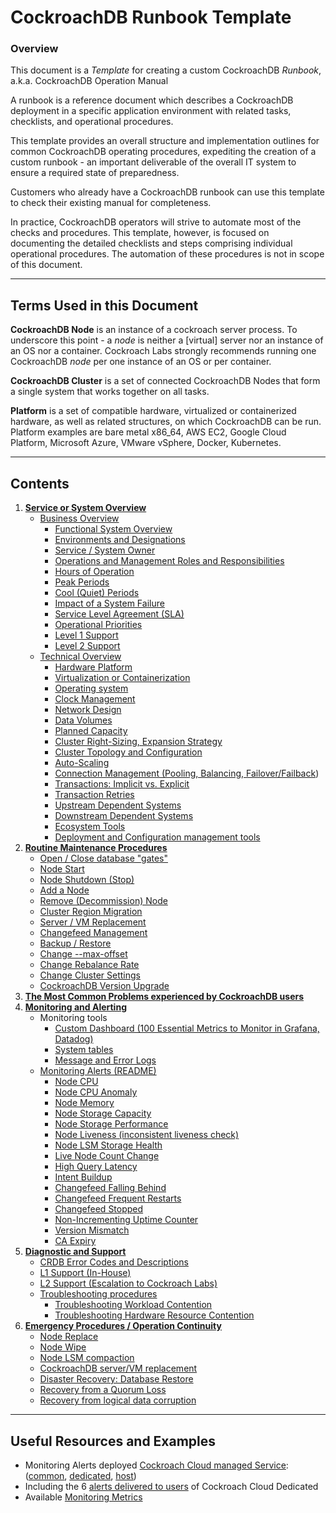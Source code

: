 
# CockroachDB Runbook Template


### Overview

This document is a _Template_ for creating a custom CockroachDB _Runbook_, a.k.a. CockroachDB Operation Manual

A runbook is a reference document which describes a CockroachDB deployment in a specific application environment with related tasks, checklists, and operational procedures.

This template provides an overall structure and implementation outlines for common CockroachDB operating procedures, expediting the creation of a custom runbook - an important deliverable of the overall IT system to ensure a required state of preparedness.

Customers who already have a CockroachDB runbook can use this template to check their existing manual for completeness.

In practice, CockroachDB operators will strive to automate most of the checks and procedures. This template, however, is focused on documenting the detailed checklists and steps comprising individual operational procedures. The automation of these procedures is not in scope of this document.



---

## Terms Used in this Document

**CockroachDB Node**  is an instance of a cockroach server process. To underscore this point - a *node* is neither a [virtual] server nor an instance of an OS nor a container. Cockroach Labs strongly recommends running one CockroachDB *node* per one instance of an OS or per container.

**CockroachDB Cluster**  is a set of connected CockroachDB Nodes that form a single system that works together on all tasks.

**Platform**  is a set of compatible hardware, virtualized or containerized hardware, as well as related structures, on which CockroachDB can be run. Platform examples are bare metal x86\_64, AWS EC2, Google Cloud Platform, Microsoft Azure, VMware vSphere, Docker, Kubernetes.



---

## Contents

1. **[Service or System Overview](system-overview)**
    * [Business Overview](system-overview/_under-construction_.md)
        * [Functional System Overview](system-overview/_under-construction_.md)
        * [Environments and Designations](system-overview/_under-construction_.md)
        * [Service / System Owner](system-overview/_under-construction_.md)
        * [Operations and Management Roles and Responsibilities](system-overview/_under-construction_.md)
        * [Hours of Operation](system-overview/_under-construction_.md)
        * [Peak Periods](system-overview/_under-construction_.md)
        * [Cool (Quiet) Periods](system-overview/_under-construction_.md)
        * [Impact of a System Failure](system-overview/_under-construction_.md)
        * [Service Level Agreement (SLA)](system-overview/_under-construction_.md)
        * [Operational Priorities](system-overview/_under-construction_.md)
        * [Level 1 Support](system-overview/support-level-1.md)
        * [Level 2 Support](system-overview/support-level-2.md)
    * [Technical Overview](system-overview/_under-construction_.md)
        * [Hardware Platform](system-overview/_under-construction_.md)
        * [Virtualization or Containerization](system-overview/_under-construction_.md)
        * [Operating system](system-overview/_under-construction_.md)
        * [Clock Management](system-overview/_under-construction_.md)
        * [Network Design](system-overview/_under-construction_.md)
        * [Data Volumes](system-overview/_under-construction_.md)
        * [Planned Capacity](system-overview/_under-construction_.md)
        * [Cluster Right-Sizing, Expansion Strategy](system-overview/_under-construction_.md)
        * [Cluster Topology and Configuration](system-overview/_under-construction_.md)
        * [Auto-Scaling](system-overview/_under-construction_.md)
        * [Connection Management (Pooling, Balancing, Failover/Failback](system-overview/connection-management.md))
        * [Transactions: Implicit vs. Explicit](system-overview/transaction-implicit-explicit.md)
        * [Transaction Retries](system-overview/transaction-retires.md)
        * [Upstream Dependent Systems](system-overview/system-upstream.md)
        * [Downstream Dependent Systems](system-overview/system-downstream.md)
        * [Ecosystem Tools](system-overview/_under-construction_.md)
        * [Deployment and Configuration management tools](system-overview/config-management-tools.md)
1. **[Routine Maintenance Procedures](routine-maintenance/_under-construction_.md)**
    * [Open / Close database &quot;gates&quot;](routine-maintenance/_under-construction_.md)
    * [Node Start](routine-maintenance/node-start.md)
    * [Node Shutdown (Stop)](routine-maintenance/node-stop.md)
    * [Add a Node](routine-maintenance/node-add.md)
    * [Remove (Decommission) Node ](routine-maintenance/node-remove.md)
    * [Cluster Region Migration](routine-maintenance/cluster-region-migrate.md)
    * [Server / VM Replacement](routine-maintenance/_under-construction_.md)
    * [Changefeed Management](routine-maintenance/changefeed-management.md)
    * [Backup / Restore](routine-maintenance/backup-restore/README.md)
    * [Change --max-offset](routine-maintenance/change-max-offset.md)
    * [Change Rebalance Rate](routine-maintenance/change-rebalance-rate.md)
    * [Change Cluster Settings](routine-maintenance/change-cluster-setting.md)
    * [CockroachDB Version Upgrade](routine-maintenance/release-upgrade.md)
1. **[The Most Common Problems experienced by CockroachDB users](most-common-problems/README.md)**
1. **[Monitoring and Alerting](monitoring-alerts)**
    * Monitoring tools
        * [Custom Dashboard (100 Essential Metrics to Monitor in Grafana, Datadog)](monitoring-alerts/monitoring-dashboard-custom.md)
        * [System tables](monitoring-alerts/monitoring-sys-tables.md)
        * [Message and Error Logs](monitoring-alerts/monitoring-logs.md)
    * [Monitoring Alerts (README)](monitoring-alerts/README.md)
        * [Node CPU](monitoring-alerts/alert-node-cpu.md)
        * [Node CPU Anomaly](monitoring-alerts/alert-node-cpu-anomaly.md)
        * [Node Memory](monitoring-alerts/alert-node-memory.md)
        * [Node Storage Capacity](monitoring-alerts/alert-node-storage-capacity.md)
        * [Node Storage Performance](monitoring-alerts/alert-node-storage-perf.md)
        * [Node Liveness (inconsistent liveness check)](monitoring-alerts/alert-node-liveness.md)
        * [Node LSM Storage Health](monitoring-alerts/alert-lsm-health.md)
        * [Live Node Count Change](monitoring-alerts/alert-node-count.md)
        * [High Query Latency](monitoring-alerts/_under-construction_.md)
        * [Intent Buildup](monitoring-alerts/alert-intent-buildup.md)
        * [Changefeed Falling Behind](monitoring-alerts/alert-cdc-behind.md)
        * [Changefeed Frequent Restarts](monitoring-alerts/alert-cdc-restarts.md)
        * [Changefeed Stopped](monitoring-alerts/alert-cdc-stopped.md)
        * [Non-Incrementing Uptime Counter](monitoring-alerts/alert-non-incrementing-uptime.md)
        * [Version Mismatch](monitoring-alerts/alert-version-mismatch.md)
        * [CA Expiry](monitoring-alerts/_under-construction_.md)
1. **[Diagnostic and Support](diagnostic-support)**
    * [CRDB Error Codes and Descriptions](diagnostic-support/errors-codes.md)
    * [L1 Support (In-House)](diagnostic-support/support-l1.md)
    * [L2 Support (Escalation to Cockroach Labs)](support-l2.md)
    * [Troubleshooting procedures](diagnostic-support)
      * [Troubleshooting Workload Contention](diagnostic-support/troubleshooting-sql-contention.md)
      * [Troubleshooting Hardware Resource Contention](diagnostic-support/troubleshooting-hardware-contention.md)
1. **[Emergency Procedures / Operation Continuity](emergency-procedures/_under-construction_.md)**
    * [Node Replace](emergency-procedures/node-replace.md)
    * [Node Wipe](emergency-procedures/node-wipe.md)
    * [Node LSM compaction](emergency-procedures/lsm-compact.md)
    * [CockroachDB server/VM replacement](emergency-procedures/server-vm-replacement.md)
    * [Disaster Recovery: Database Restore](emergency-procedures/_under-construction_.md)
    * [Recovery from a Quorum Loss](emergency-procedures/_under-construction_.md)
    * [Recovery from logical data corruption](emergency-procedures/corruption-logical.md)



---

## Useful Resources and Examples

- Monitoring Alerts deployed [Cockroach Cloud managed Service](https://github.com/cockroachlabs/managed-service/tree/master/pkg/monitoring/prometheus/assets):  ([common](https://github.com/cockroachlabs/managed-service/tree/master/pkg/monitoring/prometheus/assets/common), [dedicated](https://github.com/cockroachlabs/managed-service/tree/master/pkg/monitoring/prometheus/assets/dedicated), [host](https://github.com/cockroachlabs/managed-service/tree/master/pkg/monitoring/prometheus/assets/host))
- Including the 6 [alerts delivered to users](https://github.com/cockroachlabs/managed-service/blob/master/pkg/monitoring/prometheus/assets/dedicated/alerts.cockroach-customer.yml) of Cockroach Cloud Dedicated
- Available [Monitoring Metrics](https://www.cockroachlabs.com/docs/v21.1/ui-custom-chart-debug-page.html#available-metrics) 

